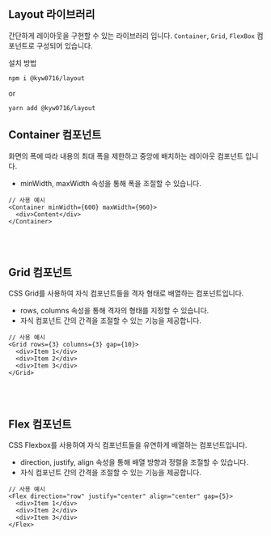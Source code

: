 ## Layout 라이브러리

간단하게 레이아웃을 구현할 수 있는 라이브러리 입니다. `Container`, `Grid`, `FlexBox` 컴포넌트로 구성되어 있습니다.

설치 방법

```
npm i @kyw0716/layout
```

or

```
yarn add @kyw0716/layout
```

## Container 컴포넌트

화면의 폭에 따라 내용의 최대 폭을 제한하고 중앙에 배치하는 레이아웃 컴포넌트 입니다.

- minWidth, maxWidth 속성을 통해 폭을 조절할 수 있습니다.

```tsx
// 사용 예시
<Container minWidth={600} maxWidth={960}>
  <div>Content</div>
</Container>
```

<br>
<br>

## Grid 컴포넌트

CSS Grid를 사용하여 자식 컴포넌트들을 격자 형태로 배열하는 컴포넌트입니다.

- rows, columns 속성을 통해 격자의 형태를 지정할 수 있습니다.
- 자식 컴포넌트 간의 간격을 조절할 수 있는 기능을 제공합니다.

```tsx
// 사용 예시
<Grid rows={3} columns={3} gap={10}>
  <div>Item 1</div>
  <div>Item 2</div>
  <div>Item 3</div>
</Grid>
```

<br>
<br>

## Flex 컴포넌트

CSS Flexbox를 사용하여 자식 컴포넌트들을 유연하게 배열하는 컴포넌트입니다.

- direction, justify, align 속성을 통해 배열 방향과 정렬을 조절할 수 있습니다.
- 자식 컴포넌트 간의 간격을 조절할 수 있는 기능을 제공합니다.

```tsx
// 사용 예시
<Flex direction="row" justify="center" align="center" gap={5}>
  <div>Item 1</div>
  <div>Item 2</div>
  <div>Item 3</div>
</Flex>
```
